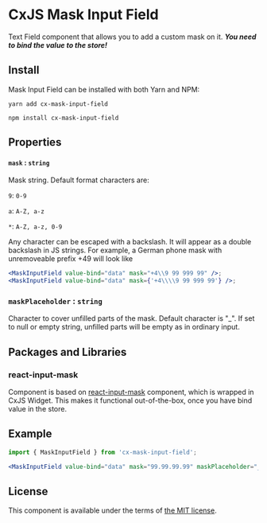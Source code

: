 # CxJS Mask Input Field

<!-- #### Chout out out [Demo](https://angry-kirch-e6040c.netlify.app/dashboard) -->

Text Field component that allows you to add a custom mask on it. **_You need to bind the value to the store!_**

## Install

Mask Input Field can be installed with both Yarn and NPM:

`yarn add cx-mask-input-field`

`npm install cx-mask-input-field`

## Properties

#### `mask` : `string`

Mask string. Default format characters are:<br/>

`9`: `0-9`<br/>

`a`: `A-Z, a-z`<br/>

`*`: `A-Z, a-z, 0-9`

Any character can be escaped with a backslash. It will appear as a double backslash in JS strings. For example, a German phone mask with unremoveable prefix +49 will look like 

```jsx
<MaskInputField value-bind="data" mask="+4\\9 99 999 99" />;
<MaskInputField value-bind="data" mask={'+4\\\\9 99 999 99'} />;
```

### `maskPlaceholder` : `string`

Character to cover unfilled parts of the mask. Default character is "\_". If set to null or empty string, unfilled parts will be empty as in ordinary input.

## Packages and Libraries

### react-input-mask

Component is based on [react-input-mask](https://www.npmjs.com/package/react-input-mask) component, which is wrapped in CxJS Widget. This makes it functional out-of-the-box, once you have bind value in the store.

## Example

```jsx
import { MaskInputField } from 'cx-mask-input-field';

<MaskInputField value-bind="data" mask="99.99.99.99" maskPlaceholder="_" />;
```

## License

This component is available under the terms of [the MIT license](LICENSE.md).
